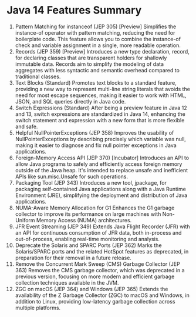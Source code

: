 # Java 14 Features Summary

1. Pattern Matching for instanceof (JEP 305) [Preview]
   Simplifies the instance-of operator with pattern matching, reducing the need for boilerplate code. This feature allows you to combine the instance-of check and variable assignment in a single, more readable operation.
2. Records (JEP 359) [Preview]
   Introduces a new type declaration, record, for declaring classes that are transparent holders for shallowly immutable data. Records aim to simplify the modeling of data aggregates with less syntactic and semantic overhead compared to traditional classes.
3. Text Blocks (Standard)
   Promotes text blocks to a standard feature, providing a new way to represent multi-line string literals that avoids the need for most escape sequences, making it easier to work with HTML, JSON, and SQL queries directly in Java code.
4. Switch Expressions (Standard)
   After being a preview feature in Java 12 and 13, switch expressions are standardized in Java 14, enhancing the switch statement and expression with a new form that is more flexible and safe.
5. Helpful NullPointerExceptions (JEP 358)
   Improves the usability of NullPointerExceptions by describing precisely which variable was null, making it easier to diagnose and fix null pointer exceptions in Java applications.
6. Foreign-Memory Access API (JEP 370) [Incubator]
   Introduces an API to allow Java programs to safely and efficiently access foreign memory outside of the Java heap. It's intended to replace unsafe and inefficient APIs like sun.misc.Unsafe for such operations.
7. Packaging Tool (JEP 343)
   Introduces a new tool, jpackage, for packaging self-contained Java applications along with a Java Runtime Environment (JRE), simplifying the deployment and distribution of Java applications.
8. NUMA-Aware Memory Allocation for G1
   Enhances the G1 garbage collector to improve its performance on large machines with Non-Uniform Memory Access (NUMA) architectures.
9. JFR Event Streaming (JEP 349)
   Extends Java Flight Recorder (JFR) with an API for continuous consumption of JFR data, both in-process and out-of-process, enabling real-time monitoring and analysis.
10. Deprecate the Solaris and SPARC Ports (JEP 362)
    Marks the Solaris/SPARC ports and the related HotSpot features as deprecated, in preparation for their removal in a future release.
11. Remove the Concurrent Mark Sweep (CMS) Garbage Collector (JEP 363)
    Removes the CMS garbage collector, which was deprecated in a previous version, focusing on more modern and efficient garbage collection techniques available in the JVM.
12. ZGC on macOS (JEP 364) and Windows (JEP 365)
    Extends the availability of the Z Garbage Collector (ZGC) to macOS and Windows, in addition to Linux, providing low-latency garbage collection across multiple platforms.
